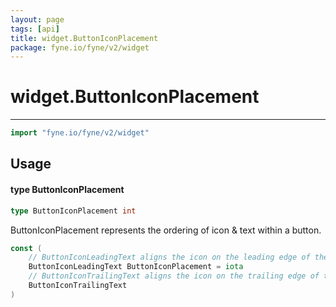 ```yaml
---
layout: page
tags: [api]
title: widget.ButtonIconPlacement
package: fyne.io/fyne/v2/widget
---
```


# widget.ButtonIconPlacement
---
```go
import "fyne.io/fyne/v2/widget"
```

## Usage

#### type ButtonIconPlacement

```go
type ButtonIconPlacement int
```

ButtonIconPlacement represents the ordering of icon & text within a button.

```go
const (
	// ButtonIconLeadingText aligns the icon on the leading edge of the text.
	ButtonIconLeadingText ButtonIconPlacement = iota
	// ButtonIconTrailingText aligns the icon on the trailing edge of the text.
	ButtonIconTrailingText
)
```
